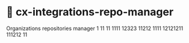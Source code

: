 # 🎯 cx-integrations-repo-manager
Organizations repositories manager
1
11
11
1111
12323
11212
1111
12121211
111212
11
